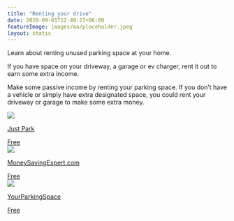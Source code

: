 ```yaml
---
title: "Renting your drive"
date: 2020-09-01T12:49:27+06:00
featureImage: images/ma/placeholder.jpeg
layout: static
---
```


Learn about renting unused parking space at your home.

If you have space on your driveway, a garage or ev charger, rent it out to earn some extra income.

Make some passive income by renting your parking space. If you don’t have a vehicle or simply have extra designated space, you could rent your driveway or garage to make some extra money.

<a class="ma-link" href="https://www.justpark.com/how-it-works/rent-out-your-driveway"><div class="ma-card ma-card-Wealth"><div class="ma-icon"><img src ="/images/Icon-check - wealth - opacity.svg"/></div><div class="ma-name"><p>Just Park</p></div><div class="ma-paid-text"><span>Free</span></div></div></a><a class="ma-link" href="https://www.moneysavingexpert.com/shopping/cheap-parking-rental/"><div class="ma-card ma-card-Wealth"><div class="ma-icon"><img src ="/images/Icon-check - wealth - opacity.svg"/></div><div class="ma-name"><p>MoneySavingExpert.com</p></div><div class="ma-paid-text"><span>Free</span></div></div></a><a class="ma-link" href="https://www.yourparkingspace.co.uk/insights/why-renting-parking-space-is-great-idea-to-earn-side-income"><div class="ma-card ma-card-Wealth"><div class="ma-icon"><img src ="/images/Icon-check - wealth - opacity.svg"/></div><div class="ma-name"><p>YourParkingSpace</p></div><div class="ma-paid-text"><span>Free</span></div></div></a>  

<br/><br/>






